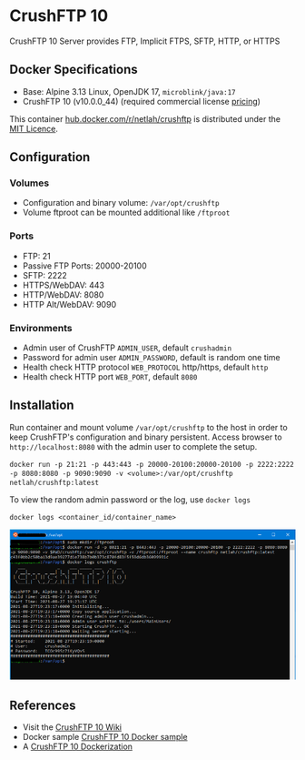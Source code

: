 # CrushFTP 10

CrushFTP 10 Server provides FTP, Implicit FTPS, SFTP, HTTP, or HTTPS

## Docker Specifications

- Base: Alpine 3.13 Linux, OpenJDK 17, `microblink/java:17`
- CrushFTP 10 (v10.0.0_44) (required commercial license [pricing](https://www.crushftp.com/pricing.html))

This container [hub.docker.com/r/netlah/crushftp](hub.docker.com/r/netlah/crushftp) is distributed under the [MIT Licence](LICENSE).

## Configuration

### Volumes

- Configuration and binary volume: `/var/opt/crushftp`
- Volume ftproot can be mounted additional like `/ftproot`

### Ports

- FTP: 21
- Passive FTP Ports: 20000-20100
- SFTP: 2222
- HTTPS/WebDAV: 443
- HTTP/WebDAV: 8080
- HTTP Alt/WebDAV: 9090

### Environments

- Admin user of CrushFTP `ADMIN_USER`, default `crushadmin`
- Password for admin user `ADMIN_PASSWORD`, default is random one time
- Health check HTTP protocol `WEB_PROTOCOL` http/https, default `http`
- Health check HTTP port `WEB_PORT`, default `8080`

## Installation

Run container and mount volume `/var/opt/crushftp` to the host in order to keep CrushFTP's configuration and binary persistent. Access browser to `http://localhost:8080` with the admin user to complete the setup.

```
docker run -p 21:21 -p 443:443 -p 20000-20100:20000-20100 -p 2222:2222 -p 8080:8080 -p 9090:9090 -v <volume>:/var/opt/crushftp netlah/crushftp:latest
```

To view the random admin password or the log, use `docker logs`

```
docker logs <container_id/container_name>
```

![crushftp10-container-startup](https://raw.githubusercontent.com/NetLah/docker-crushftp/main/docs/crushftp10-container-startup.png)

## References

- Visit the [CrushFTP 10 Wiki](https://www.crushftp.com/crush10wiki/)
- Docker sample [CrushFTP 10 Docker sample](https://www.crushftp.com/crush10wiki/Wiki.jsp?page=Docker)
- A [CrushFTP 10 Dockerization](https://github.com/MarkusMcNugen/docker-CrushFTP)
